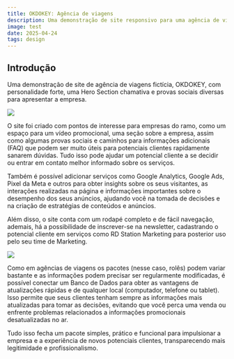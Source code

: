 ```yaml
---
title: OKDOKEY: Agência de viagens
description: Uma demonstração de site responsivo para uma agência de viagens pequena.
image: test
date: 2025-04-24
tags: design
---
```


## Introdução
Uma demonstração de site de agência de viagens fictícia, OKDOKEY, com personalidade forte, uma Hero Section chamativa e provas sociais diversas para apresentar a empresa.

![](https://andremourasantos.com.br/assets/image-1-mvO-4nyo.png)

O site foi criado com pontos de interesse para empresas do ramo, como um espaço para um vídeo promocional, uma seção sobre a empresa, assim como algumas provas sociais e caminhos para informações adicionais (FAQ) que podem ser muito úteis para potenciais clientes rapidamente sanarem dúvidas. Tudo isso pode ajudar um potencial cliente a se decidir ou entrar em contato melhor informado sobre os serviços.

Também é possível adicionar serviços como Google Analytics, Google Ads, Pixel da Meta e outros para obter insights sobre os seus visitantes, as interações realizadas na página e informações importantes sobre o desempenho dos seus anúncios, ajudando você na tomada de decisões e na criação de estratégias de conteúdos e anúncios.

Além disso, o site conta com um rodapé completo e de fácil navegação, ademais, há a possibilidade de inscrever-se na newsletter, cadastrando o potencial cliente em serviços como RD Station Marketing para posterior uso pelo seu time de Marketing.

![](https://andremourasantos.com.br/assets/image-2-w3q79mw-.png)

Como em agências de viagens os pacotes (nesse caso, rolês) podem variar bastante e as informações podem precisar ser regularmente modificadas, é possível conectar um Banco de Dados para obter as vantagens de atualizações rápidas e de qualquer local (computador, telefone ou tablet). Isso permite que seus clientes tenham sempre as informações mais atualizadas para tomar as decisões, evitando que você perca uma venda ou enfrente problemas relacionados a informações promocionais desatualizadas no ar.

Tudo isso fecha um pacote simples, prático e funcional para impulsionar a empresa e a experiência de novos potenciais clientes, transparecendo mais legitimidade e profissionalismo.